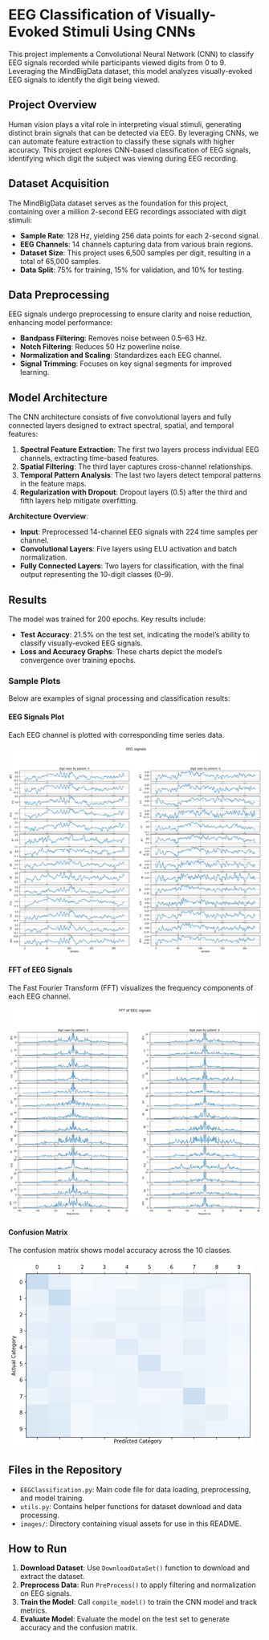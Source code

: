 # EEG Classification of Visually-Evoked Stimuli Using CNNs

This project implements a Convolutional Neural Network (CNN) to classify EEG signals recorded while participants viewed digits from 0 to 9. Leveraging the MindBigData dataset, this model analyzes visually-evoked EEG signals to identify the digit being viewed.

## Project Overview

Human vision plays a vital role in interpreting visual stimuli, generating distinct brain signals that can be detected via EEG. By leveraging CNNs, we can automate feature extraction to classify these signals with higher accuracy. This project explores CNN-based classification of EEG signals, identifying which digit the subject was viewing during EEG recording.

## Dataset Acquisition

The MindBigData dataset serves as the foundation for this project, containing over a million 2-second EEG recordings associated with digit stimuli:
- **Sample Rate**: 128 Hz, yielding 256 data points for each 2-second signal.
- **EEG Channels**: 14 channels capturing data from various brain regions.
- **Dataset Size**: This project uses 6,500 samples per digit, resulting in a total of 65,000 samples.
- **Data Split**: 75% for training, 15% for validation, and 10% for testing.

## Data Preprocessing

EEG signals undergo preprocessing to ensure clarity and noise reduction, enhancing model performance:
- **Bandpass Filtering**: Removes noise between 0.5–63 Hz.
- **Notch Filtering**: Reduces 50 Hz powerline noise.
- **Normalization and Scaling**: Standardizes each EEG channel.
- **Signal Trimming**: Focuses on key signal segments for improved learning.

## Model Architecture

The CNN architecture consists of five convolutional layers and fully connected layers designed to extract spectral, spatial, and temporal features:
1. **Spectral Feature Extraction**: The first two layers process individual EEG channels, extracting time-based features.
2. **Spatial Filtering**: The third layer captures cross-channel relationships.
3. **Temporal Pattern Analysis**: The last two layers detect temporal patterns in the feature maps.
4. **Regularization with Dropout**: Dropout layers (0.5) after the third and fifth layers help mitigate overfitting.

**Architecture Overview**:
- **Input**: Preprocessed 14-channel EEG signals with 224 time samples per channel.
- **Convolutional Layers**: Five layers using ELU activation and batch normalization.
- **Fully Connected Layers**: Two layers for classification, with the final output representing the 10-digit classes (0–9).

## Results

The model was trained for 200 epochs. Key results include:
- **Test Accuracy**: 21.5% on the test set, indicating the model’s ability to classify visually-evoked EEG signals.
- **Loss and Accuracy Graphs**: These charts depict the model’s convergence over training epochs.

### Sample Plots

Below are examples of signal processing and classification results:

#### EEG Signals Plot
Each EEG channel is plotted with corresponding time series data.

![EEG Signals](images/eeg_signals.png)

#### FFT of EEG Signals
The Fast Fourier Transform (FFT) visualizes the frequency components of each EEG channel.

![FFT of EEG Signals](images/fft_signals.png)

#### Confusion Matrix
The confusion matrix shows model accuracy across the 10 classes.

![Confusion Matrix](images/confusion_matrix.png)

## Files in the Repository

- `EEGClassification.py`: Main code file for data loading, preprocessing, and model training.
- `utils.py`: Contains helper functions for dataset download and data processing.
- `images/`: Directory containing visual assets for use in this README.

## How to Run

1. **Download Dataset**: Use `DownloadDataSet()` function to download and extract the dataset.
2. **Preprocess Data**: Run `PreProcess()` to apply filtering and normalization on EEG signals.
3. **Train the Model**: Call `compile_model()` to train the CNN model and track metrics.
4. **Evaluate Model**: Evaluate the model on the test set to generate accuracy and the confusion matrix.




